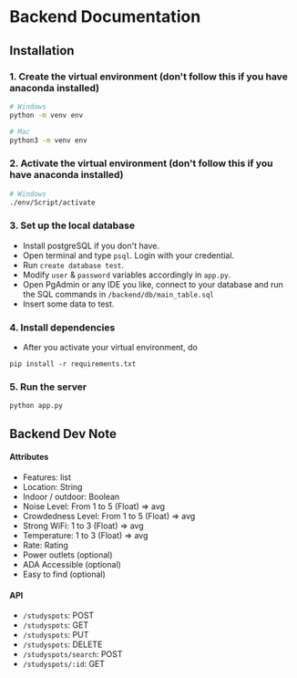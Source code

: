 # Backend Documentation

## Installation

### 1. Create the virtual environment (don't follow this if you have anaconda installed)

```bash
# Windows
python -m venv env

# Mac
python3 -m venv env
```

### 2. Activate the virtual environment (don't follow this if you have anaconda installed)

```bash
# Windows 
./env/Script/activate
```

### 3. Set up the local database

- Install postgreSQL if you don't have.
- Open terminal and type `psql`. Login with your credential.
- Run `create database test`.
- Modify `user` & `password` variables accordingly in `app.py`.
- Open PgAdmin or any IDE you like, connect to your database and run the SQL commands in `/backend/db/main_table.sql`
- Insert some data to test.

### 4. Install dependencies

- After you activate your virtual environment, do

```
pip install -r requirements.txt
```

### 5. Run the server

```
python app.py
```

## Backend Dev Note 

#### Attributes
- Features: list
- Location: String
- Indoor / outdoor: Boolean
- Noise Level: From 1 to 5 (Float) => avg
- Crowdedness Level: From 1 to 5 (Float) => avg
- Strong WiFi: 1 to 3 (Float) => avg
- Temperature: 1 to 3 (Float) => avg
- Rate: Rating
- Power outlets (optional)
- ADA Accessible (optional)
- Easy to find (optional)

#### API
- `/studyspots`: POST
- `/studyspots`: GET
- `/studyspots`: PUT
- `/studyspots`: DELETE
- `/studyspots/search`: POST
- `/studyspots/:id`: GET

